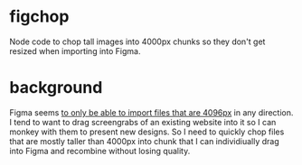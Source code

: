 # figchop
Node code to chop tall images into 4000px chunks so they don't get resized when importing into Figma.

# background 
Figma seems [to only be able to import files that are 4096px](https://help.figma.com/hc/en-us/articles/360040028034-Add-images-and-videos-to-design-files#:~:text=If%20you%20add%20them%20to,is%20less%20than%204096%20pixels.) in any direction. I tend to want to drag screengrabs of an existing website into it so I can monkey with them to present new designs. So I need to quickly chop files that are mostly taller than 4000px into chunk that I can individiually drag into Figma and recombine without losing quality.
